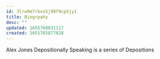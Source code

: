 ```yaml
---
id: 3lrw9m7rbsn5j90f9cp5jy1
title: Biogrpahy
desc: ""
updated: 1655768031117
created: 1655765877028
---
```


Alex Jones Depositionally Speaking is a series of Depositions
